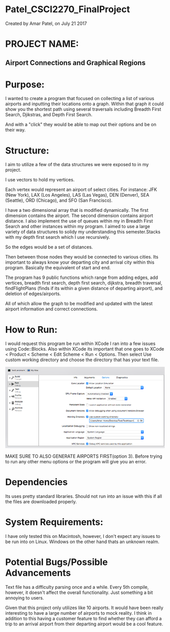 # Patel_CSCI2270_FinalProject
Created by Amar Patel, on July 21 2017

# PROJECT NAME: 
## Airport Connections and Graphical Regions

# Purpose: 
I wanted to create a program that focused on collecting a list of various airports and
inputting their locations onto a graph. Within that graph it could show you the shortest path using several
traversals including Breadth First Search, Djikstras, and Depth First Search.

And with a "click" they would be able to map out their options and be on their way.

# Structure:

I aim to utilize a few of the data structures we were exposed to in my project.

I use vectors to hold my vertices. 

Each vertex would represent an airport of select cities.
For instance: JFK (New York), LAX (Los Angeles), LAS (Las Vegas), DEN (Denver),
SEA (Seattle), ORD (Chicago), and SFO (San Francisco).

I have a two dimensional array that is modified dynamically. The first dimension contains the airport.
The second dimension contains airport distance. I also implement the use of queues within my in Breadth First Search and other instances within my program. I aimed to use a large variety of data structures to solidy my understanding this semester.Stacks with my depth first search which I use recursively.

So the edges would be a set of distances. 

Then between those nodes they would be connected to various cities. Its important to always know your departing city and arrival city within this program. Basically the equivalent of start and end.

The program has 9 public functions which range from adding edges, add vertices, breadth first search, depth first search, dijkstra, breadth traversal, findFlightPlans (finds if its within a given distance of departing airport), and deletion of edges/airports.

All of which allow the graph to be modified and updated with the latest airport information and correct connections. 


# How to Run:
I would request this program be run within XCode I ran into a few issues using Code::Blocks. Also within XCode its important that one goes to XCode < Product < Scheme < Edit Scheme < Run < Options. Then select Use custom working directory and choose the directory that has your text file. 

![alt text](https://github.com/WhereIsAmar/Patel_CSCI2270_FinalProject/blob/master/XCode%20Scheme.png)



MAKE SURE TO ALSO GENERATE AIRPORTS FIRST(option 3). Before trying to run any other menu options or the program will give you an error.

# Dependencies
Its uses pretty standard libraries. Should not run into an issue with this if all the files are downloaded properly.

# System Requirements:
I have only tested this on Macintosh, however, I don't expect any issues to be run into on Linux. Windows on the other hand thats an unknown realm.

# Potential Bugs/Possible Advancements
Text file has a difficulty parsing once and a while. Every 5th compile, however, it doesn't affect the overall functionality. Just something a bit annoying to users.

Given that this project only utilizes like 10 airports. It would have been really interesting to have a large number of airports to mock reality. I think in addition to this having a customer feature to find whether they can afford a trip to an arrival airport from their departing airport would be a cool feature.


